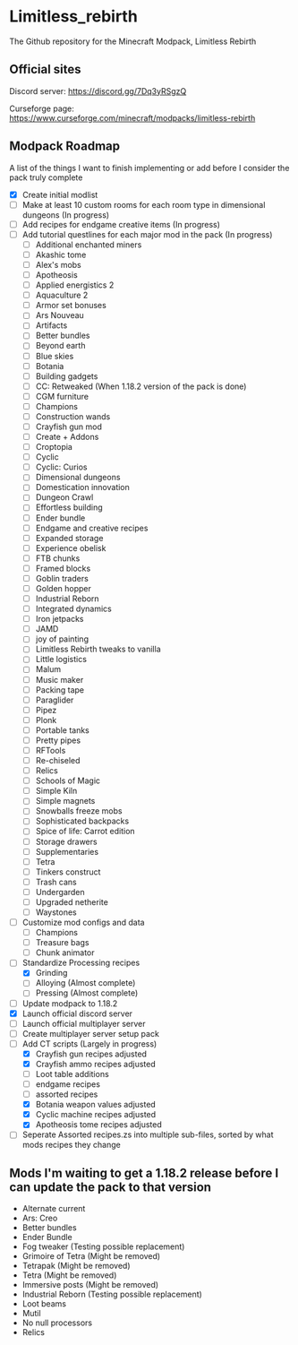 # Limitless_rebirth
The Github repository for the Minecraft Modpack, Limitless Rebirth

## Official sites

Discord server: https://discord.gg/7Dq3yRSgzQ

Curseforge page: https://www.curseforge.com/minecraft/modpacks/limitless-rebirth

## Modpack Roadmap
A list of the things I want to finish implementing or add before I consider the pack truly complete
- [X] Create initial modlist
- [ ] Make at least 10 custom rooms for each room type in dimensional dungeons (In progress)
- [ ] Add recipes for endgame creative items (In progress)
- [ ] Add tutorial questlines for each major mod in the pack (In progress)
  - [ ] Additional enchanted miners
  - [ ] Akashic tome
  - [ ] Alex's mobs
  - [ ] Apotheosis
  - [ ] Applied energistics 2
  - [ ] Aquaculture 2
  - [ ] Armor set bonuses
  - [ ] Ars Nouveau
  - [ ] Artifacts
  - [ ] Better bundles
  - [ ] Beyond earth
  - [ ] Blue skies
  - [ ] Botania
  - [ ] Building gadgets
  - [ ] CC: Retweaked (When 1.18.2 version of the pack is done)
  - [ ] CGM furniture
  - [ ] Champions
  - [ ] Construction wands
  - [ ] Crayfish gun mod
  - [ ] Create + Addons
  - [ ] Croptopia
  - [ ] Cyclic
  - [ ] Cyclic: Curios
  - [ ] Dimensional dungeons
  - [ ] Domestication innovation
  - [ ] Dungeon Crawl
  - [ ] Effortless building
  - [ ] Ender bundle
  - [ ] Endgame and creative recipes
  - [ ] Expanded storage
  - [ ] Experience obelisk
  - [ ] FTB chunks
  - [ ] Framed blocks
  - [ ] Goblin traders
  - [ ] Golden hopper
  - [ ] Industrial Reborn
  - [ ] Integrated dynamics
  - [ ] Iron jetpacks
  - [ ] JAMD
  - [ ] joy of painting
  - [ ] Limitless Rebirth tweaks to vanilla
  - [ ] Little logistics
  - [ ] Malum
  - [ ] Music maker
  - [ ] Packing tape
  - [ ] Paraglider
  - [ ] Pipez
  - [ ] Plonk
  - [ ] Portable tanks
  - [ ] Pretty pipes
  - [ ] RFTools
  - [ ] Re-chiseled
  - [ ] Relics
  - [ ] Schools of Magic
  - [ ] Simple Kiln
  - [ ] Simple magnets
  - [ ] Snowballs freeze mobs
  - [ ] Sophisticated backpacks
  - [ ] Spice of life: Carrot edition
  - [ ] Storage drawers
  - [ ] Supplementaries
  - [ ] Tetra
  - [ ] Tinkers construct
  - [ ] Trash cans
  - [ ] Undergarden
  - [ ] Upgraded netherite
  - [ ] Waystones 
- [ ] Customize mod configs and data
  - [ ] Champions
  - [ ] Treasure bags
  - [ ] Chunk animator
- [ ] Standardize Processing recipes
  - [X] Grinding
  - [ ] Alloying (Almost complete)
  - [ ] Pressing (Almost complete)
- [ ] Update modpack to 1.18.2
- [X] Launch official discord server
- [ ] Launch official multiplayer server
- [ ] Create multiplayer server setup pack
- [ ] Add CT scripts (Largely in progress)
  - [X] Crayfish gun recipes adjusted
  - [X] Crayfish ammo recipes adjusted
  - [ ] Loot table additions
  - [ ] endgame recipes
  - [ ] assorted recipes
  - [X] Botania weapon values adjusted
  - [X] Cyclic machine recipes adjusted
  - [X] Apotheosis tome recipes adjusted
- [ ] Seperate Assorted recipes.zs into multiple sub-files, sorted by what mods recipes they change

## Mods I'm waiting to get a 1.18.2 release before I can update the pack to that version
- Alternate current
- Ars: Creo 
- Better bundles
- Ender Bundle
- Fog tweaker (Testing possible replacement)
- Grimoire of Tetra (Might be removed)
- Tetrapak (Might be removed)
- Tetra (Might be removed)
- Immersive posts (Might be removed)
- Industrial Reborn (Testing possible replacement)
- Loot beams
- Mutil
- No null processors
- Relics
